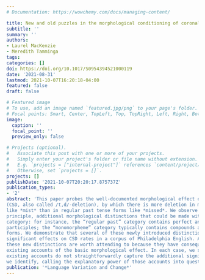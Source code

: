 ```yaml
---
# Documentation: https://wowchemy.com/docs/managing-content/

title: New and old puzzles in the morphological conditioning of coronal stop deletion
subtitle: ''
summary: ''
authors:
- Laurel MacKenzie
- Meredith Tamminga
tags:
categories: []
doi: https://doi.org/10.1017/S0954394521000119
date: '2021-08-31'
lastmod: 2021-10-07T16:20:18-04:00
featured: false
draft: false

# Featured image
# To use, add an image named `featured.jpg/png` to your page's folder.
# Focal points: Smart, Center, TopLeft, Top, TopRight, Left, Right, BottomLeft, Bottom, BottomRight.
image:
  caption: ''
  focal_point: ''
  preview_only: false

# Projects (optional).
#   Associate this post with one or more of your projects.
#   Simply enter your project's folder or file name without extension.
#   E.g. `projects = ["internal-project"]` references `content/project/deep-learning/index.md`.
#   Otherwise, set `projects = []`.
projects: []
publishDate: '2021-10-07T20:20:17.875737Z'
publication_types:
- '2'
abstract: 'This paper probes the well-documented morphological effect on coronal stop deletion
(CSD, also called /t,d/-deletion), by which there is more deletion in monomorphemes
like *mist* than in regular past tense forms like *missed*. We observe that there are, in
principle, additional morphological distinctions that could be made within each
category: for instance, the “regular past” category contains perfect and passive
participles; the “monomorpheme” category typically contains compounds and suffixed
forms. We demonstrate that several of these newly introduced distinctions actually have
significant effects on CSD rates in a corpus of Philadelphia English. And we argue that
these new distinctions are worth attending to because they have consequences for two
existing accounts of the basic morphological effect. In each case, we show that the
existing accounts do not straightforwardly capture the additional significant distinctions
we identify, calling the explanatory power of those accounts into question.'
publication: '*Language Variation and Change*'
---
```

